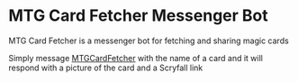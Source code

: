 # MTG Card Fetcher Messenger Bot
MTG Card Fetcher is a messenger bot for fetching and sharing magic cards

Simply message [MTGCardFetcher](https://m.me/2052434111707333) with the name of a card and it will respond with a picture of the card and a Scryfall link
